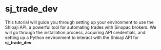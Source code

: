# sj_trade_dev

This tutorial will guide you through setting up your environment to use the Shioaji API, a powerful tool for automating trades with Sinopac  brokers. We will go through the installation process, acquiring API credentials, and setting up a Python environment to interact with the Shioaji API for **sj_trade_dev**.
